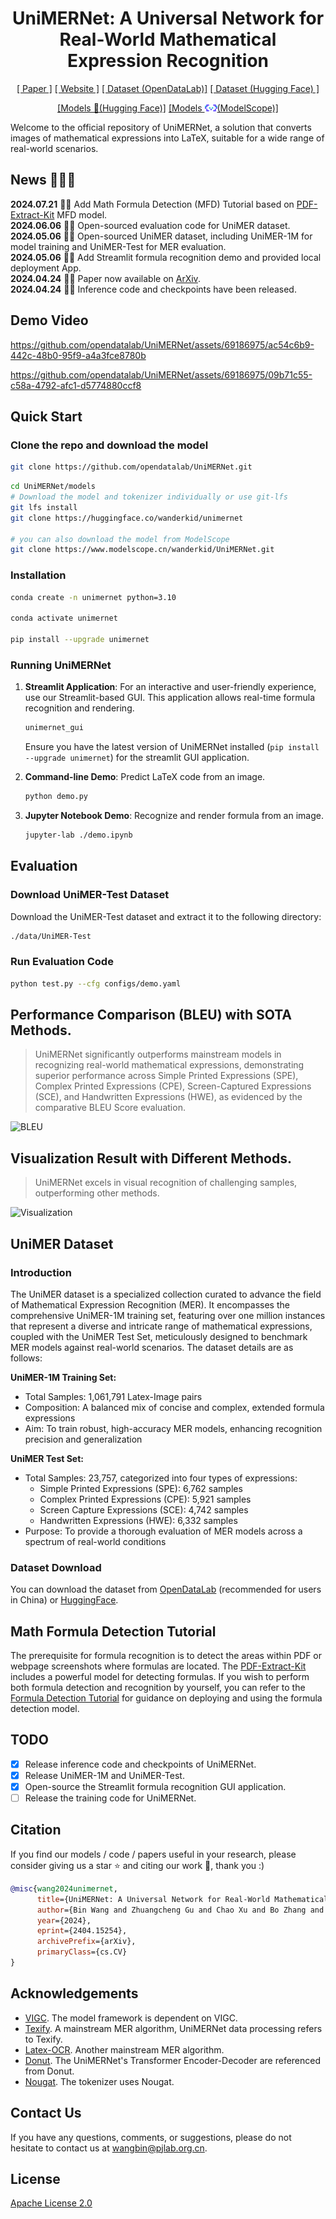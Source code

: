 <div align="center">
<h1>UniMERNet: A Universal Network for Real-World Mathematical Expression Recognition</h1>


[[ Paper ]](https://arxiv.org/abs/2404.15254) [[ Website ]](https://github.com/opendatalab/UniMERNet/tree/main) [[ Dataset (OpenDataLab)]](https://opendatalab.com/OpenDataLab/UniMER-Dataset) [[ Dataset (Hugging Face) ]](https://huggingface.co/datasets/wanderkid/UniMER_Dataset)


[[Models 🤗(Hugging Face)]](https://huggingface.co/wanderkid/unimernet)
[[Models <img src="./asset/images/modelscope_logo.png" width="20px">(ModelScope)]](https://www.modelscope.cn/models/wanderkid/UniMERNet/)

</div>

Welcome to the official repository of UniMERNet, a solution that converts images of mathematical expressions into LaTeX, suitable for a wide range of real-world scenarios.

## News 🚀🚀🚀
**2024.07.21** 🎉🎉  Add Math Formula Detection (MFD) Tutorial based on [PDF-Extract-Kit](https://github.com/opendatalab/PDF-Extract-Kit) MFD model.  
**2024.06.06** 🎉🎉  Open-sourced evaluation code for UniMER dataset.  
**2024.05.06** 🎉🎉  Open-sourced UniMER dataset, including UniMER-1M for model training and UniMER-Test for MER evaluation.  
**2024.05.06** 🎉🎉  Add Streamlit formula recognition demo and provided local deployment App.  
**2024.04.24** 🎉🎉  Paper now available on [ArXiv](https://arxiv.org/abs/2404.15254).  
**2024.04.24** 🎉🎉  Inference code and checkpoints have been released. 


## Demo Video
https://github.com/opendatalab/UniMERNet/assets/69186975/ac54c6b9-442c-48b0-95f9-a4a3fce8780b


https://github.com/opendatalab/UniMERNet/assets/69186975/09b71c55-c58a-4792-afc1-d5774880ccf8

## Quick Start

### Clone the repo and download the model
```bash
git clone https://github.com/opendatalab/UniMERNet.git
```

```bash
cd UniMERNet/models
# Download the model and tokenizer individually or use git-lfs
git lfs install
git clone https://huggingface.co/wanderkid/unimernet

# you can also download the model from ModelScope
git clone https://www.modelscope.cn/wanderkid/UniMERNet.git

```

### Installation

``` bash 
conda create -n unimernet python=3.10

conda activate unimernet

pip install --upgrade unimernet
```

### Running UniMERNet

1. **Streamlit Application**: For an interactive and user-friendly experience, use our Streamlit-based GUI. This application allows real-time formula recognition and rendering.

    ```bash
    unimernet_gui
    ```
    Ensure you have the latest version of UniMERNet installed (`pip install --upgrade unimernet`) for the streamlit GUI application.

2. **Command-line Demo**: Predict LaTeX code from an image.

    ```bash
    python demo.py
    ```

3. **Jupyter Notebook Demo**: Recognize and render formula from an image.

    ```bash
    jupyter-lab ./demo.ipynb
    ```
## Evaluation
### Download UniMER-Test Dataset

Download the UniMER-Test dataset and extract it to the following directory:

```bash
./data/UniMER-Test
```

### Run Evaluation Code


```bash
python test.py --cfg configs/demo.yaml
```

## Performance Comparison (BLEU) with SOTA Methods.

> UniMERNet significantly outperforms mainstream models in recognizing real-world mathematical expressions, demonstrating superior performance across Simple Printed Expressions (SPE), Complex Printed Expressions (CPE), Screen-Captured Expressions (SCE), and Handwritten Expressions (HWE), as evidenced by the comparative BLEU Score evaluation.  


![BLEU](https://github.com/opendatalab/VIGC/assets/69186975/ec8eb3e2-4ccc-4152-b18c-e86b442e2dcc)



## Visualization Result with Different Methods.

> UniMERNet excels in visual recognition of challenging samples, outperforming other methods.  

![Visualization](https://github.com/opendatalab/VIGC/assets/69186975/6edcac69-5082-43a2-8095-5681b7a707b9)

## UniMER Dataset
### Introduction
The UniMER dataset is a specialized collection curated to advance the field of Mathematical Expression Recognition (MER). It encompasses the comprehensive UniMER-1M training set, featuring over one million instances that represent a diverse and intricate range of mathematical expressions, coupled with the UniMER Test Set, meticulously designed to benchmark MER models against real-world scenarios. The dataset details are as follows:

**UniMER-1M Training Set:**
  - Total Samples: 1,061,791 Latex-Image pairs
  - Composition: A balanced mix of concise and complex, extended formula expressions
  - Aim: To train robust, high-accuracy MER models, enhancing recognition precision and generalization

**UniMER Test Set:**
  - Total Samples: 23,757, categorized into four types of expressions:
    - Simple Printed Expressions (SPE): 6,762 samples
    - Complex Printed Expressions (CPE): 5,921 samples
    - Screen Capture Expressions (SCE): 4,742 samples
    - Handwritten Expressions (HWE): 6,332 samples
  - Purpose: To provide a thorough evaluation of MER models across a spectrum of real-world conditions

### Dataset Download
You can download the dataset from [OpenDataLab](https://opendatalab.com/OpenDataLab/UniMER-Dataset) (recommended for users in China) or [HuggingFace](https://huggingface.co/datasets/wanderkid/UniMER_Dataset).


## Math Formula Detection Tutorial

The prerequisite for formula recognition is to detect the areas within PDF or webpage screenshots where formulas are located. The [PDF-Extract-Kit](https://github.com/opendatalab/PDF-Extract-Kit) includes a powerful model for detecting formulas. If you wish to perform both formula detection and recognition by yourself, you can refer to the [Formula Detection Tutorial](./MFD/README.md) for guidance on deploying and using the formula detection model.


## TODO

- [x] Release inference code and checkpoints of UniMERNet.
- [x] Release UniMER-1M and UniMER-Test.
- [x] Open-source the Streamlit formula recognition GUI application. 
- [ ] Release the training code for UniMERNet.

## Citation
If you find our models / code / papers useful in your research, please consider giving us a star ⭐ and citing our work 📝, thank you :)
```bibtex
@misc{wang2024unimernet,
      title={UniMERNet: A Universal Network for Real-World Mathematical Expression Recognition}, 
      author={Bin Wang and Zhuangcheng Gu and Chao Xu and Bo Zhang and Botian Shi and Conghui He},
      year={2024},
      eprint={2404.15254},
      archivePrefix={arXiv},
      primaryClass={cs.CV}
}
```

## Acknowledgements
- [VIGC](https://github.com/opendatalab/VIGC). The model framework is dependent on VIGC.
- [Texify](https://github.com/VikParuchuri/texify). A mainstream MER algorithm, UniMERNet data processing refers to Texify.
- [Latex-OCR](https://github.com/lukas-blecher/LaTeX-OCR). Another mainstream MER algorithm.
- [Donut](https://huggingface.co/naver-clova-ix/donut-base). The UniMERNet's Transformer Encoder-Decoder are referenced from Donut.
- [Nougat](https://github.com/facebookresearch/nougat). The tokenizer uses Nougat.

## Contact Us
If you have any questions, comments, or suggestions, please do not hesitate to contact us at wangbin@pjlab.org.cn.

## License
[Apache License 2.0](LICENSE)
